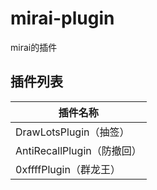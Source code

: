 # mirai-plugin
mirai的插件

## 插件列表

| 插件名称                   | 
| -------------------------- | 
| DrawLotsPlugin（抽签）     | 
| AntiRecallPlugin（防撤回） | 
| 0xffffPlugin（群龙王） | 

